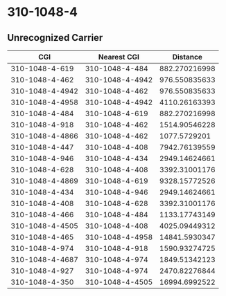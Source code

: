 # 310-1048-4
## Unrecognized Carrier


| CGI | Nearest CGI | Distance |
|-----|-------------|----------|
| 310-1048-4-619 | 310-1048-4-484 | 882.270216998 |
| 310-1048-4-462 | 310-1048-4-4942 | 976.550835633 |
| 310-1048-4-4942 | 310-1048-4-462 | 976.550835633 |
| 310-1048-4-4958 | 310-1048-4-4942 | 4110.26163393 |
| 310-1048-4-484 | 310-1048-4-619 | 882.270216998 |
| 310-1048-4-918 | 310-1048-4-462 | 1514.90546228 |
| 310-1048-4-4866 | 310-1048-4-462 | 1077.5729201 |
| 310-1048-4-447 | 310-1048-4-408 | 7942.76139559 |
| 310-1048-4-946 | 310-1048-4-434 | 2949.14624661 |
| 310-1048-4-628 | 310-1048-4-408 | 3392.31001176 |
| 310-1048-4-4869 | 310-1048-4-619 | 9328.15772526 |
| 310-1048-4-434 | 310-1048-4-946 | 2949.14624661 |
| 310-1048-4-408 | 310-1048-4-628 | 3392.31001176 |
| 310-1048-4-466 | 310-1048-4-484 | 1133.17743149 |
| 310-1048-4-4505 | 310-1048-4-408 | 4025.09449312 |
| 310-1048-4-465 | 310-1048-4-4958 | 14841.5930347 |
| 310-1048-4-974 | 310-1048-4-918 | 1590.93274725 |
| 310-1048-4-4687 | 310-1048-4-974 | 1849.51342123 |
| 310-1048-4-927 | 310-1048-4-974 | 2470.82276844 |
| 310-1048-4-350 | 310-1048-4-4505 | 16994.6992522 |
